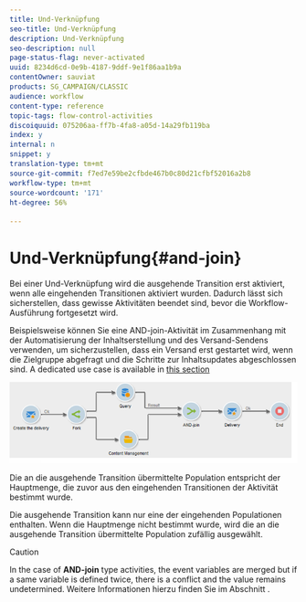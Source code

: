 ```yaml
---
title: Und-Verknüpfung
seo-title: Und-Verknüpfung
description: Und-Verknüpfung
seo-description: null
page-status-flag: never-activated
uuid: 8234d6cd-0e9b-4187-9ddf-9e1f86aa1b9a
contentOwner: sauviat
products: SG_CAMPAIGN/CLASSIC
audience: workflow
content-type: reference
topic-tags: flow-control-activities
discoiquuid: 075206aa-ff7b-4fa8-a05d-14a29fb119ba
index: y
internal: n
snippet: y
translation-type: tm+mt
source-git-commit: f7ed7e59be2cfbde467b0c80d21cfbf52016a2b8
workflow-type: tm+mt
source-wordcount: '171'
ht-degree: 56%

---
```



# Und-Verknüpfung{#and-join}

Bei einer Und-Verknüpfung wird die ausgehende Transition erst aktiviert, wenn alle eingehenden Transitionen aktiviert wurden. Dadurch lässt sich sicherstellen, dass gewisse Aktivitäten beendet sind, bevor die Workflow-Ausführung fortgesetzt wird.

Beispielsweise können Sie eine AND-join-Aktivität im Zusammenhang mit der Automatisierung der Inhaltserstellung und des Versand-Sendens verwenden, um sicherzustellen, dass ein Versand erst gestartet wird, wenn die Zielgruppe abgefragt und die Schritte zur Inhaltsupdates abgeschlossen sind. A dedicated use case is available in [this section](../../delivery/using/automating-via-workflows.md#creating-the-delivery-and-its-content)

![](assets/and-join-usage.png)

Die an die ausgehende Transition übermittelte Population entspricht der Hauptmenge, die zuvor aus den eingehenden Transitionen der Aktivität bestimmt wurde.

Die ausgehende Transition kann nur eine der eingehenden Populationen enthalten. Wenn die Hauptmenge nicht bestimmt wurde, wird die an die ausgehende Transition übermittelte Population zufällig ausgewählt.

>[!CAUTION]
>
>In the case of **AND-join** type activities, the event variables are merged but if a same variable is defined twice, there is a conflict and the value remains undetermined. Weitere Informationen hierzu finden Sie im Abschnitt [](../../workflow/using/javascript-scripts-and-templates.md#event-variables).
